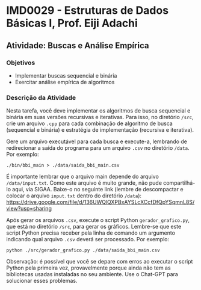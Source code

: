 # IMD0029 - Estruturas de Dados Básicas I, Prof. Eiji Adachi
## Atividade: Buscas e Análise Empírica


### Objetivos
- Implementar buscas sequencial e binária
- Exercitar análise empírica de algoritmos 

### Descrição da Atividade
Nesta tarefa, você deve implementar os algoritmos de busca sequencial e binária em suas versões recursivas e iterativas. Para isso, no diretório ``/src``, crie um arquivo ``.cpp`` para cada combinação de algoritmo de busca (sequencial e binária) e estratégia de implementação (recursiva e iterativa). 

Gere um arquivo executável para cada busca e execute-a, lembrando de redirecionar a saída do programa para um arquivo ``.csv`` no diretório ``/data``. Por exemplo: 

```./bin/bbi_main > ./data/saida_bbi_main.csv```

É importante lembrar que o arquivo main depende do arquivo ``/data/input.txt``. Como este arquivo é muito grande, não pude compartilhá-lo aqui, via SIGAA. Baixe-o no seguinte link (lembre de descompactar e colocar o arquivo ``input.txt`` dentro do diretório ``/data``): https://drive.google.com/file/d/136UWQlQXPBxAYSLcXCcfDfQpYSqmnL8S/view?usp=sharing 

Após gerar os arquivos ``.csv``, execute o script Python ``gerador_grafico.py``, que está no diretório ``/src``, para gerar os gráficos. Lembre-se que este script Python precisa receber pela linha de comando um argumento indicando qual arquivo ``.csv`` deverá ser processado. Por exemplo:

```python ./src/gerador_grafico.py ./data/saida_bbi_main.csv```

Observação: é possível que você se depare com erros ao executar o script Python pela primeira vez, provavelmente porque ainda não tem as bibliotecas usadas instaladas no seu ambiente. Use o Chat-GPT para solucionar esses problemas.
